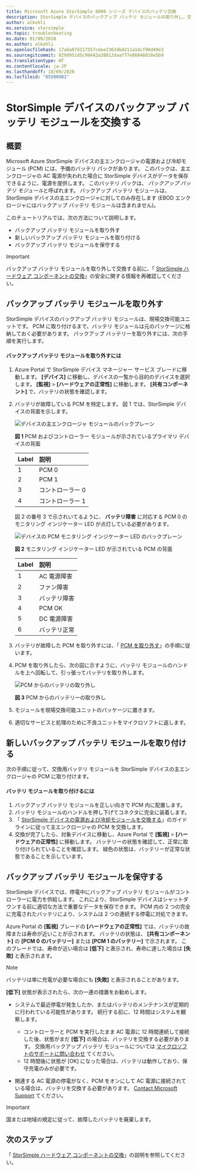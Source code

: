 ```yaml
---
title: Microsoft Azure StorSimple 8000 シリーズ デバイスのバッテリ交換
description: StorSimple デバイスのバックアップ バッテリ モジュールの取り外し、交換、メンテナンスの方法について説明します。
author: alkohli
ms.service: storsimple
ms.topic: troubleshooting
ms.date: 01/09/2018
ms.author: alkohli
ms.openlocfilehash: 17a6a07d117557cdee23634bd211a14cf90d49e3
ms.sourcegitcommit: 829d951d5c90442a38012daaf77e86046018e5b9
ms.translationtype: HT
ms.contentlocale: ja-JP
ms.lasthandoff: 10/09/2020
ms.locfileid: "85508981"
---
```

# <a name="replace-the-backup-battery-module-on-your-storsimple-device"></a>StorSimple デバイスのバックアップ バッテリ モジュールを交換する

## <a name="overview"></a>概要
Microsoft Azure StorSimple デバイスの主エンクロージャの電源および冷却モジュール (PCM) には、予備のバッテリ パックがあります。 このパックは、主エンクロージャの AC 電源が失われた場合に StorSimple デバイスがデータを保存できるように、電源を提供します。 このバッテリ パックは、 *バックアップ バッテリ モジュール*と呼ばれます。 バックアップ バッテリ モジュールは、StorSimple デバイスの主エンクロージャに対してのみ存在します (EBOD エンクロージャにはバックアップ バッテリ モジュールは含まれません)。

このチュートリアルでは、次の方法について説明します。

* バックアップ バッテリ モジュールを取り外す
* 新しいバックアップ バッテリ モジュールを取り付ける
* バックアップ バッテリ モジュールを保守する

> [!IMPORTANT]
> バックアップ バッテリ モジュールを取り外して交換する前に、「 [StorSimple ハードウェア コンポーネントの交換](storsimple-8000-hardware-component-replacement.md)」の安全に関する情報を再確認してください。


## <a name="remove-the-backup-battery-module"></a>バックアップ バッテリ モジュールを取り外す
StorSimple デバイスのバックアップ バッテリ モジュールは、現場交換可能ユニットです。 PCM に取り付けるまで、バッテリ モジュールは元のパッケージに格納しておく必要があります。 バックアップ バッテリーを取り外すには、次の手順を実行します。

#### <a name="to-remove-the-backup-battery-module"></a>バックアップ バッテリ モジュールを取り外すには
1. Azure Portal で StorSimple デバイス マネージャー サービス ブレードに移動します。 **[デバイス]** に移動し、デバイスの一覧から目的のデバイスを選択します。 **[監視]**  >  **[ハードウェアの正常性]** に移動します。 **[共有コンポーネント]** で、バッテリの状態を確認します。
2. バッテリが故障している PCM を特定します。 図 1 では、StorSimple デバイスの背面を示します。
   
    ![デバイスの主エンクロージャ モジュールのバックプレーン](./media/storsimple-battery-replacement/IC740994.png)
   
    **図 1** PCM およびコントローラー モジュールが示されているプライマリ デバイスの背面
   
   | Label | 説明 |
   |:--- |:--- |
   | 1 |PCM 0 |
   | 2 |PCM 1 |
   | 3 |コントローラー 0 |
   | 4 |コントローラー 1 |
   
    図 2 の番号 3 で示されいてるように、 **バッテリ障害** に対応する PCM 0 のモニタリング インジケーター LED が点灯している必要があります。
   
    ![デバイスの PCM モニタリング インジケーター LED のバックプレーン](./media/storsimple-battery-replacement/IC740992.png)
   
    **図 2** モニタリング インジケーター LED が示されている PCM の背面
   
   | Label | 説明 |
   |:--- |:--- |
   | 1 |AC 電源障害 |
   | 2 |ファン障害 |
   | 3 |バッテリ障害 |
   | 4 |PCM OK |
   | 5 |DC 電源障害 |
   | 6 |バッテリ正常 |
3. バッテリが故障した PCM を取り外すには、「 [PCM を取り外す](storsimple-8000-power-cooling-module-replacement.md#remove-a-pcm)」の手順に従います。
4. PCM を取り外したら、次の図に示すように、バッテリ モジュールのハンドルを上へ回転して、引っ張ってバッテリを取り外します。
   
    ![PCM からのバッテリの取り外し](./media/storsimple-battery-replacement/IC741019.png)
   
    **図 3** PCM からのバッテリーの取り外し
5. モジュールを現場交換可能ユニットのパッケージに置きます。
6. 適切なサービスと処理のために不良ユニットをマイクロソフトに返します。

## <a name="install-a-new-backup-battery-module"></a>新しいバックアップ バッテリ モジュールを取り付ける
次の手順に従って、交換用バッテリ モジュールを StorSimple デバイスの主エンクロージャの PCM に取り付けます。

#### <a name="to-install-the-battery-module"></a>バッテリ モジュールを取り付けるには
1. バックアップ バッテリ モジュールを正しい向きで PCM 内に配置します。
2. バッテリ モジュールのハンドルを押し下げてコネクタに完全に装着します。
3. 「 [StorSimple デバイスの電源および冷却モジュールを交換する](storsimple-8000-power-cooling-module-replacement.md)」のガイドラインに従って主エンクロージャの PCM を交換します。
4. 交換が完了したら、対象デバイスに移動し、Azure Portal で **[監視]**  >  **[ハードウェアの正常性]** に移動します。 バッテリーの状態を確認して、正常に取り付けられていることを確認します。 緑色の状態は、バッテリーが正常な状態であることを示しています。

## <a name="maintain-the-backup-battery-module"></a>バックアップ バッテリ モジュールを保守する
StorSimple デバイスでは、停電中にバックアップ バッテリ モジュールがコントローラーに電力を供給します。 これにより、StorSimple デバイスはシャットダウンする前に適切な方法で重要なデータを保存できます。 PCM 内の 2 つの完全に充電されたバッテリにより、システムは 2 つの連続する停電に対処できます。

Azure Portal の **[監視]** ブレードの **[ハードウェアの正常性]** では、バッテリの故障または寿命が近いことが示されます。 バッテリの状態は、 **[共有コンポーネント]** の **[PCM 0 のバッテリー]** または **[PCM 1 のバッテリー]** で示されます。 このブレードでは、寿命が近い場合は **[低下]** と表示され、寿命に達した場合は **[失敗]** と表示されます。

> [!NOTE]
> バッテリは単に充電が必要な場合にも **[失敗]** と表示されることがあります。


**[低下]** 状態が表示されたら、次の一連の措置をお勧めします。

* システムで最近停電が発生したか、またはバッテリのメンテナンスが定期的に行われている可能性があります。 続行する前に、12 時間はシステムを観察します。
  
  * コントローラーと PCM を実行したまま AC 電源に 12 時間連続して接続した後、状態がまだ **[低下]** の場合は、バッテリを交換する必要があります。 交換用バックアップ バッテリ モジュールについては [マイクロソフトのサポートに問い合わせ](storsimple-8000-contact-microsoft-support.md) てください。
  * 12 時間後に状態が [OK] になった場合は、バッテリは動作しており、保守充電のみが必要です。
* 関連する AC 電源の停電がなく、PCM をオンにして AC 電源に接続されている場合は、バッテリを交換する必要があります。 [Contact Microsoft Support](storsimple-8000-contact-microsoft-support.md) てください。

> [!IMPORTANT]
> 国または地域の規定に従って、故障したバッテリを廃棄します。

## <a name="next-steps"></a>次のステップ
「 [StorSimple ハードウェア コンポーネントの交換](storsimple-8000-hardware-component-replacement.md)」の説明を参照してください。


